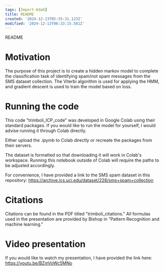 ```yaml
---
tags: [Import-6da6]
title: README
created: '2024-12-13T05:35:31.123Z'
modified: '2024-12-13T06:33:15.581Z'
---
```


README

# Motivation
The purpose of this project is to create a hidden markov model to complete the classification task of identifying spam/not spam messages from the SMS dataset collection. The Viterbi algorithm is used for applying the HMM, and gradient descent is used to train the model based on loss.

# Running the code
This code "trimboli_ICP_code" was developed in Google Colab using their standard packages. If you would like to run the model for yourself, I would advise running it through Colab directly.

Either upload the .ipymb to Colab directly or recreate the packages from their servers.

The dataset is formatted so that downloading it will work in Colab's workspace. Running this notebook outside of Colab will require the paths to be adjusted accordingly.

For convenience, I have provided a link to the SMS spam dataset in this repository: https://archive.ics.uci.edu/dataset/228/sms+spam+collection

# Citations
Citations can be found in the PDF titled "trimboli_citations." All formulas used in the presentation are provided by Bishop in "Pattern Recognition and machine learning."

# Video presentation
If you would like to watch my presentation, I have provided the link here: https://youtu.be/BZmVoWc5MNo

